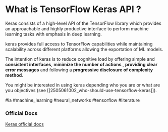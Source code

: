 # What is TensorFlow Keras API ?
Keras consists of a high-level API of the TensorFlow library which provides an approachable and highly productive interface to perform machine learning tasks with emphasis in deep learning.

keras provides full access to TensorFlow capabilities while maintaining scalability across different platforms allowing the exportation of ML models.

The intention of keras is to reduce cognitive load by offering simple and **consistent interfaces**, **minimize the number of actions** , **providing clear error messages** and following a **progressive disclosure of complexity method**.

You might be interested in using keras depending who you are or what are you objectives (see [[2505061002_who-should-use-tensorflow-keras]]).

#ia #machine_learning #neural_networks #tensorflow
#literature 
### Official Docs
[Keras official docs](https://www.tensorflow.org/guide/keras)